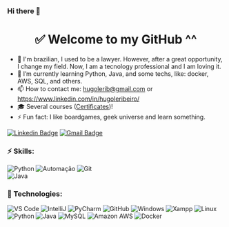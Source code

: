 ### Hi there 👋
<h1 align="center">
  ✅ Welcome to my GitHub ^^
</h1>

- 👦 I'm brazilian, I used to be a lawyer. However, after a great opportunity, I change my field. Now, I am a tecnology professional and I am loving it.
- 🌱 I’m currently learning Python, Java, and some techs, like: docker, AWS, SQL, and others.
- 📫 How to contact me: hugolerib@gmail.com    or   https://www.linkedin.com/in/hugoleribeiro/
- 🎓 Several courses ([Certificates](https://github.com/hugolribeiro/Certificados))! 
- ⚡ Fun fact: I like boardgames, geek universe and learn something.

[![Linkedin Badge](https://img.shields.io/badge/-hugoleribeiro-blue?style=flat-square&logo=Linkedin&logoColor=white&link=https://www.linkedin.com/in/hugoleribeiro/)](https://www.linkedin.com/in/hugoleribeiro/)
[![Gmail Badge](https://img.shields.io/badge/-hugolerib@gmail.com-c14438?style=flat-square&logo=Gmail&logoColor=white&link=mailto:hugolerib@gmail.com)](mailto:hugolerib@gmail.com)


### ⚡ Skills:
![Python](https://img.shields.io/badge/-Python-3776AB?&logo=Python&logoColor=FFFFFF) 
![Automação](https://img.shields.io/badge/-Automação-3776AB?&logoColor=FFFFFF) 
![Git](https://img.shields.io/badge/-Git-F05032?&logo=git&logoColor=FFFFFF)  
![Java](https://img.shields.io/badge/-java-E34A86?style=flat-square&logo=java)


### 🧰 Technologies:
![VS Code](https://img.shields.io/badge/-VS%20Code-007ACC?style=flat-square&logo=visual-studio-code)
![IntelliJ](https://img.shields.io/badge/-IntelliJ%20IDEA-black?style=flat-square&logo=jetbrains)
![PyCharm](https://img.shields.io/badge/-PyCharm-181717?&logo=PyCharm&logoColor=FFFFFF) 
![GitHub](https://img.shields.io/badge/-GitHub-181717?&logo=GitHub&logoColor=FFFFFF)
![Windows](https://img.shields.io/badge/-Windows-0078D6?&logo=Windows&logoColor=FFFFFF) 
![Xampp](https://img.shields.io/badge/-XAMPP-FB7A24?&logo=XAMPP&logoColor=FFFFFF) 
![Linux](https://img.shields.io/badge/-Linux-FCC624?&logo=Linux&logoColor=FFFFFF)
![Python](https://img.shields.io/badge/-Python-black?style=flat-square&logo=Python)
![Java](https://img.shields.io/badge/-java-E34A86?style=flat-square&logo=java)
![MySQL](https://img.shields.io/badge/-MySQL-black?style=flat-square&logo=mysql)
![Amazon AWS](https://img.shields.io/badge/Amazon%20AWS-232F3E?style=flat-square&logo=amazon-aws)
![Docker](https://img.shields.io/badge/-Docker-black?style=flat-square&logo=docker)

